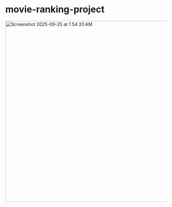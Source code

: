 # movie-ranking-project

<img width="829" height="565" alt="Screenshot 2025-09-25 at 1 54 20 AM" src="https://github.com/user-attachments/assets/75421127-e7c3-4c62-9a31-dd271f6b9fe8" />

